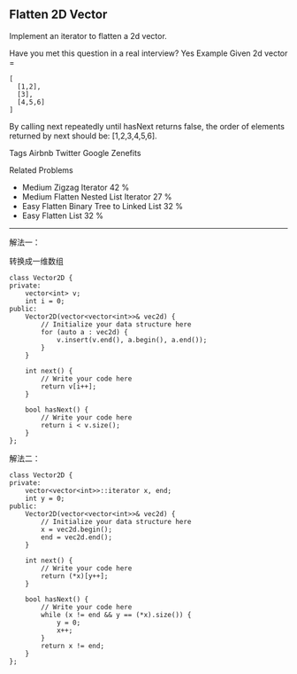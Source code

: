 ## Flatten 2D Vector  ##

Implement an iterator to flatten a 2d vector.

Have you met this question in a real interview? Yes
Example
Given 2d vector =

	[
	  [1,2],
	  [3],
	  [4,5,6]
	]
By calling next repeatedly until hasNext returns false, the order of elements returned by next should be: [1,2,3,4,5,6].

Tags 
Airbnb Twitter Google Zenefits

Related Problems 

- Medium Zigzag Iterator 42 %
- Medium Flatten Nested List Iterator 27 %
- Easy Flatten Binary Tree to Linked List 32 %
- Easy Flatten List 32 %

----------
解法一：

转换成一维数组

	class Vector2D {
	private:
	    vector<int> v;
	    int i = 0;
	public:
	    Vector2D(vector<vector<int>>& vec2d) {
	        // Initialize your data structure here
	        for (auto a : vec2d) {
	            v.insert(v.end(), a.begin(), a.end());
	        }
	    }
	
	    int next() {
	        // Write your code here
	        return v[i++];
	    }
	
	    bool hasNext() {
	        // Write your code here
	        return i < v.size();
	    }
	};

解法二：

	class Vector2D {
	private:
	    vector<vector<int>>::iterator x, end;
	    int y = 0;
	public:
	    Vector2D(vector<vector<int>>& vec2d) {
	        // Initialize your data structure here
	        x = vec2d.begin();
	        end = vec2d.end();
	    }
	
	    int next() {
	        // Write your code here
	        return (*x)[y++];
	    }
	
	    bool hasNext() {
	        // Write your code here
	        while (x != end && y == (*x).size()) {
	            y = 0;
	            x++;
	        }
	        return x != end;
	    }
	};
